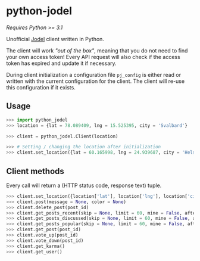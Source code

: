 # python-jodel
_Requires Python >= 3.1_

Unofficial [Jodel](https://jodel-app.com/) client written in Python.

The client will work _"out of the box"_, meaning that you do not need to find your own access token!
Every API request will also check if the access token has expired and update it if necessary.

During client initialization a configuration file `pj_config` is either read or written with the current configuration for the client.
The client will re-use this configuration if it exists.

## Usage
```python
>>> import python_jodel
>>> location = {lat = 78.089409, lng = 15.525395, city = 'Svalbard'}

>>> client = python_jodel.Client(location)

>>> # Setting / changing the location after initialization
>>> client.set_location({lat = 60.165998, lng = 24.939687, city = 'Helsinki', country = 'Finland', name = 'Helsinki'})
```

## Client methods
Every call will return a (HTTP status code, response text) tuple.

```python
>>> client.set_location({location['lat'], location['lng'], location['city'], country = None, name = None})
>>> client.post(message = None, color = None)
>>> client.delete_post(post_id)
>>> client.get_posts_recent(skip = None, limit = 60, mine = False, after = None)
>>> client.get_posts_discussed(skip = None, limit = 60, mine = False, after = None)
>>> client.get_posts_popular(skip = None, limit = 60, mine = False, after = None)
>>> client.get_post(post_id)
>>> client.vote_up(post_id)
>>> client.vote_down(post_id)
>>> client.get_karma()
>>> client.get_user()
```